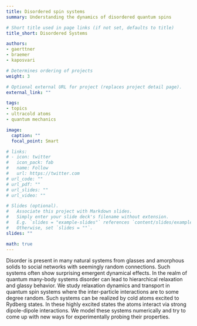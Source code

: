 ```yaml
---
title: Disordered spin systems
summary: Understanding the dynamics of disordered quantum spins

# Short title used in page links (if not set, defaults to title)
title_short: Disordered Systems

authors:
- gaerttner
- braemer
- kaposvari

# Determines ordering of projects
weight: 3

# Optional external URL for project (replaces project detail page).
external_link: ""

tags:
- topics
- ultracold atoms
- quantum mechanics

image:
  caption: ""
  focal_point: Smart

# links:
# - icon: twitter
#   icon_pack: fab
#   name: Follow
#   url: https://twitter.com
# url_code: ""
# url_pdf: ""
# url_slides: ""
# url_video: ""

# Slides (optional).
#   Associate this project with Markdown slides.
#   Simply enter your slide deck's filename without extension.
#   E.g. `slides = "example-slides"` references `content/slides/example-slides.md`.
#   Otherwise, set `slides = ""`.
slides: ""

math: true
---
```


Disorder is present in many natural systems from glasses and amorphous solids to social networks with seemingly random connections. Such systems often show surprising emergent dynamical effects. In the realm of quantum many-body systems disorder can lead to hierarchical relaxation and glassy behavior. We study relaxation dynamics and transport in quantum spin systems where the inter-particle interactions are to some degree random. Such systems can be realized by cold atoms excited to Rydberg states. In these highly excited states the atoms interact via strong dipole-dipole interactions. We model these systems numerically and try to come up with new ways for experimentally probing their properties.

